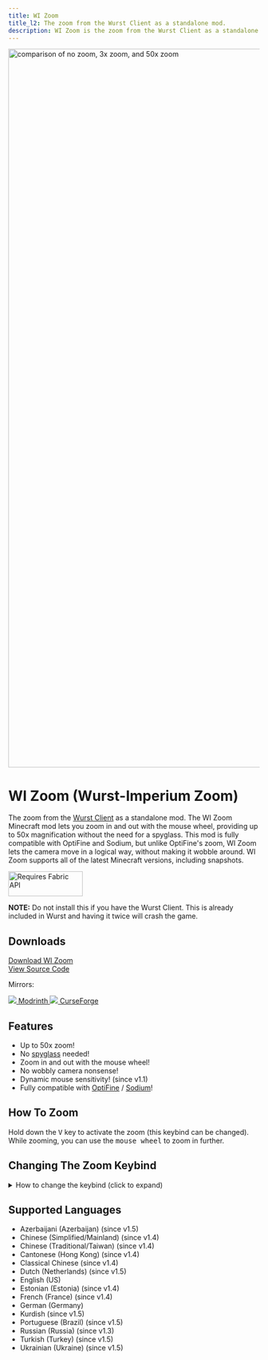 ```yaml
---
title: WI Zoom
title_l2: The zoom from the Wurst Client as a standalone mod.
description: WI Zoom is the zoom from the Wurst Client as a standalone Minecraft mod, letting you zoom in and out with the mouse wheel and providing up to 50x magnification.
---
```

<img src="https://user-images.githubusercontent.com/10100202/67816432-973d2400-fab2-11e9-8699-e05eb5ba6551.jpg" alt="comparison of no zoom, 3x zoom, and 50x zoom" width="2560" height="1440">

# WI Zoom (Wurst-Imperium Zoom)
The zoom from the <a href="https://www.wurstclient.net/" target="_blank">Wurst Client</a> as a standalone mod. The WI Zoom Minecraft mod lets you zoom in and out with the mouse wheel, providing up to 50x magnification without the need for a spyglass. This mod is fully compatible with OptiFine and Sodium, but unlike OptiFine's zoom, WI Zoom lets the camera move in a logical way, without making it wobble around. WI Zoom supports all of the latest Minecraft versions, including snapshots.

<a href="https://www.curseforge.com/minecraft/mc-mods/fabric-api" rel="nofollow">
  <img src="https://i.imgur.com/Ol1Tcf8.png" alt="Requires Fabric API" width="149" height="50">
</a>

**NOTE:** Do not install this if you have the Wurst Client. This is already included in Wurst and having it twice will crash the game.

## Downloads

<p>
    <a class="command-button primary shadow" href="/wi-zoom/download/" style="padding-top: 1rem;padding-bottom: 1rem;">
        <span class="icon mif-download2"></span>
        Download WI Zoom
    </a>
    <br class="no-pc">
    <a class="command-button shadow bg-green bg-hover-emerald bd-green fg-white" href="https://github.com/Wurst-Imperium/WI-Zoom" style="padding-top: 1rem;padding-bottom: 1rem;">
        <span class="icon mif-lamp"></span>
        View Source Code
    </a>
</p>
<p>Mirrors:</p>
<p>
  <a class="button modrinth" href="https://modrinth.com/mod/wi-zoom" rel="nofollow" target="_blank" style="min-width: 9rem;">
    <img src="https://images.wurstclient.net/_media/icon/modrinth_white.svg" class="icon">
    Modrinth
  </a>
  <a class="button curseforge" href="https://www.curseforge.com/minecraft/mc-mods/wi-zoom" rel="nofollow" target="_blank" style="min-width: 9rem;">
    <img src="https://images.wurstclient.net/_media/icon/curseforge_white.svg" class="icon">
    CurseForge
  </a>
</p>

## Features

- Up to 50x zoom!
- No <a href="https://minecraft.wiki/w/Spyglass" target="_blank">spyglass</a> needed!
- Zoom in and out with the mouse wheel!
- No wobbly camera nonsense!
- Dynamic mouse sensitivity! (since v1.1)
- Fully compatible with <a href="https://optifine.net/home" target="_blank">OptiFine</a> / <a href="https://github.com/CaffeineMC/sodium-fabric" target="_blank">Sodium</a>!

## How To Zoom

Hold down the <kbd>V</kbd> key to activate the zoom (this keybind can be changed).  
While zooming, you can use the <kbd>mouse wheel</kbd> to zoom in further.

## Changing The Zoom Keybind

<details>
  <summary>How to change the keybind (click to expand)</summary>

  In the pause menu, click on "Options...".

  <img src="https://user-images.githubusercontent.com/10100202/67876632-e0d45000-fb40-11e9-88a5-6d5d22cdb33a.png" alt="screenshot of the Game Menu with the Options button highlighted" width="1113" height="832" />

  In the Options menu, click on "Controls...".

  <img src="https://user-images.githubusercontent.com/10100202/67876634-e0d45000-fb40-11e9-8e81-ef677755e1c3.png" alt="screenshot of the Options menu with the Controls button highlighted" width="1113" height="779" />
  
  In the Controls menu, scroll down to the "WI Zoom" section. If you don't have any other mods installed, you will find this section at the very bottom.

  <img src="https://user-images.githubusercontent.com/10100202/67876636-e16ce680-fb40-11e9-8934-ad65580dc91a.png" alt="screenshot of the Controls menu with the WI Zoom keybind highlighted at the bottom" width="1113" height="599" />
</details>

## Supported Languages

- Azerbaijani (Azerbaijan) (since v1.5)
- Chinese (Simplified/Mainland) (since v1.4)
- Chinese (Traditional/Taiwan) (since v1.4)
- Cantonese (Hong Kong) (since v1.4)
- Classical Chinese (since v1.4)
- Dutch (Netherlands) (since v1.5)
- English (US)
- Estonian (Estonia) (since v1.4)
- French (France) (since v1.4)
- German (Germany)
- Kurdish (since v1.5)
- Portuguese (Brazil) (since v1.5)
- Russian (Russia) (since v1.3)
- Turkish (Turkey) (since v1.5)
- Ukrainian (Ukraine) (since v1.5)
